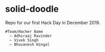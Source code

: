 # solid-doodle
Repo for our first Hack Day in December 2019.


    #Team/Hacker Name
      ~ Adhiraaj Ravinder
      ~ Vivek Singh
      ~ Bhuvanesh Hingal
